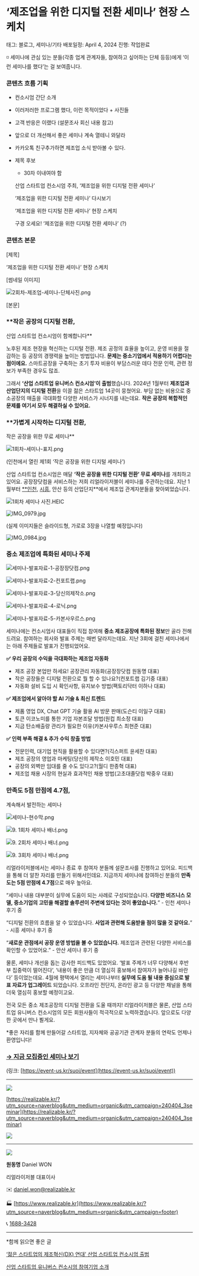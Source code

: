 # ‘제조업을 위한 디지털 전환 세미나’ 현장 스케치

태그: 블로그, 세미나/기타
배포일정: April 4, 2024
진행: 작업완료

<aside>
◽ 세미나에 관심 있는 분들(각종 업계 관계자들, 참여하고 싶어하는 단체 등등)에게 ‘이런 세미나를 했다’는 걸 보여줍니다.

</aside>

### 콘텐츠 흐름 기획

- 컨소시엄 간단 소개
- 이러저러한 프로그램 했다, 이런 목적이었다 + 사진들
- 고객 반응은 이랬다 (설문조사 회신 내용 참고)
- 앞으로 더 개선해서 좋은 세미나 계속 열테니 와달라
- 카카오톡 친구추가하면 제조업 소식 받아볼 수 있다.

- 제목 후보
    - 30자 이내여야 함
    
    산업 스타트업 컨소시엄 주최, ‘제조업을 위한 디지털 전환 세미나’
    
    ‘제조업을 위한 디지털 전환 세미나’ 다시보기
    
    ‘제조업을 위한 디지털 전환 세미나’ 현장 스케치
    
    구경 오세요! ‘제조업을 위한 디지털 전환 세미나’ (?)
    

### 콘텐츠 본문

[제목]

‘제조업을 위한 디지털 전환 세미나’ 현장 스케치

[썸네일 이미지]

![2회차-제조업-세미나-단체사진.png](2%25E1%2584%2592%25E1%2585%25AC%25E1%2584%258E%25E1%2585%25A1-%25E1%2584%258C%25E1%2585%25A6%25E1%2584%258C%25E1%2585%25A9%25E1%2584%258B%25E1%2585%25A5%25E1%2586%25B8-%25E1%2584%2589%25E1%2585%25A6%25E1%2584%2586%25E1%2585%25B5%25E1%2584%2582%25E1%2585%25A1-%25E1%2584%2583%25E1%2585%25A1%25E1%2586%25AB%25E1%2584%258E%25E1%2585%25A6%25E1%2584%2589%25E1%2585%25A1%25E1%2584%258C%25E1%2585%25B5%25E1%2586%25AB.png)

[본문]

### **작은 공장의 디지털 전환,
산업 스타트업 컨소시엄이 함께합니다**

노후된 제조 현장을 혁신하는 디지털 전환. 제조 공정의 효율을 높이고, 운영 비용을 절감하는 등 공장의 경쟁력을 높이는 방법입니다. **문제는 중소기업에서 적용하기 어렵다는 점이에요.** 스마트공장을 구축하는 초기 투자 비용이 부담스러운 데다 전문 인력, 관련 정보가 부족한 경우도 많죠.

그래서 **‘산업 스타트업 유니버스 컨소시엄’이 출범**했습니다. 2024년 1월부터 **제조업과 산업단지의 디지털 전환**을 이끌 젊은 스타트업 14곳이 뭉쳤어요. 부담 없는 비용으로 중소공장의 매출을 극대화할 다양한 서비스가 시너지를 내는데요. **작은 공장의 복합적인 문제를 여기서 모두 해결하실 수 있어요.**

### **가볍게 시작하는 디지털 전환,
작은 공장을 위한 무료 세미나**

![1회차-세미나-표지.png](1%25E1%2584%2592%25E1%2585%25AC%25E1%2584%258E%25E1%2585%25A1-%25E1%2584%2589%25E1%2585%25A6%25E1%2584%2586%25E1%2585%25B5%25E1%2584%2582%25E1%2585%25A1-%25E1%2584%2591%25E1%2585%25AD%25E1%2584%258C%25E1%2585%25B5.png)

(인천에서 열린 제1회 ‘작은 공장을 위한 디지털 세미나’)

산업 스타트업 컨소시엄은 매달 **‘작은 공장을 위한 디지털 전환’ 무료 세미나**를 개최하고 있어요. 공장장닷컴을 서비스하는 저희 리얼라이저블이 세미나를 주관하는데요. 지난 1월부터 [**인천](https://event-us.kr/suoi/event/77134), [시흥](https://event-us.kr/suoi/event/78380), 안산 등의 산업단지**에서 제조업 관계자분들을 찾아뵈었습니다.

![1회차 세미나 사진.HEIC](1%25E1%2584%2592%25E1%2585%25AC%25E1%2584%258E%25E1%2585%25A1_%25E1%2584%2589%25E1%2585%25A6%25E1%2584%2586%25E1%2585%25B5%25E1%2584%2582%25E1%2585%25A1_%25E1%2584%2589%25E1%2585%25A1%25E1%2584%258C%25E1%2585%25B5%25E1%2586%25AB.heic)

![IMG_0979.jpg](IMG_0979.jpg)

(실제 이미지들은 슬라이드형, 가로로 3장을 나열할 예정입니다)

![IMG_0984.jpg](IMG_0984.jpg)

### 중소 제조업에 특화된 세미나 주제

![세미나-발표자료-1-공장장닷컴.png](%25E1%2584%2589%25E1%2585%25A6%25E1%2584%2586%25E1%2585%25B5%25E1%2584%2582%25E1%2585%25A1-%25E1%2584%2587%25E1%2585%25A1%25E1%2586%25AF%25E1%2584%2591%25E1%2585%25AD%25E1%2584%258C%25E1%2585%25A1%25E1%2584%2585%25E1%2585%25AD-1-%25E1%2584%2580%25E1%2585%25A9%25E1%2586%25BC%25E1%2584%258C%25E1%2585%25A1%25E1%2586%25BC%25E1%2584%258C%25E1%2585%25A1%25E1%2586%25BC%25E1%2584%2583%25E1%2585%25A1%25E1%2586%25BA%25E1%2584%258F%25E1%2585%25A5%25E1%2586%25B7.png)

![세미나-발표자료-2-컨포트랩.png](%25E1%2584%2589%25E1%2585%25A6%25E1%2584%2586%25E1%2585%25B5%25E1%2584%2582%25E1%2585%25A1-%25E1%2584%2587%25E1%2585%25A1%25E1%2586%25AF%25E1%2584%2591%25E1%2585%25AD%25E1%2584%258C%25E1%2585%25A1%25E1%2584%2585%25E1%2585%25AD-2-%25E1%2584%258F%25E1%2585%25A5%25E1%2586%25AB%25E1%2584%2591%25E1%2585%25A9%25E1%2584%2590%25E1%2585%25B3%25E1%2584%2585%25E1%2585%25A2%25E1%2586%25B8.png)

![세미나-발표자료-3-당신의제작소.png](%25E1%2584%2589%25E1%2585%25A6%25E1%2584%2586%25E1%2585%25B5%25E1%2584%2582%25E1%2585%25A1-%25E1%2584%2587%25E1%2585%25A1%25E1%2586%25AF%25E1%2584%2591%25E1%2585%25AD%25E1%2584%258C%25E1%2585%25A1%25E1%2584%2585%25E1%2585%25AD-3-%25E1%2584%2583%25E1%2585%25A1%25E1%2586%25BC%25E1%2584%2589%25E1%2585%25B5%25E1%2586%25AB%25E1%2584%258B%25E1%2585%25B4%25E1%2584%258C%25E1%2585%25A6%25E1%2584%258C%25E1%2585%25A1%25E1%2586%25A8%25E1%2584%2589%25E1%2585%25A9.png)

![세미나-발표자료-4-로닉.png](%25E1%2584%2589%25E1%2585%25A6%25E1%2584%2586%25E1%2585%25B5%25E1%2584%2582%25E1%2585%25A1-%25E1%2584%2587%25E1%2585%25A1%25E1%2586%25AF%25E1%2584%2591%25E1%2585%25AD%25E1%2584%258C%25E1%2585%25A1%25E1%2584%2585%25E1%2585%25AD-4-%25E1%2584%2585%25E1%2585%25A9%25E1%2584%2582%25E1%2585%25B5%25E1%2586%25A8.png)

![세미나-발표자료-5-카본사우르스.png](%25E1%2584%2589%25E1%2585%25A6%25E1%2584%2586%25E1%2585%25B5%25E1%2584%2582%25E1%2585%25A1-%25E1%2584%2587%25E1%2585%25A1%25E1%2586%25AF%25E1%2584%2591%25E1%2585%25AD%25E1%2584%258C%25E1%2585%25A1%25E1%2584%2585%25E1%2585%25AD-5-%25E1%2584%258F%25E1%2585%25A1%25E1%2584%2587%25E1%2585%25A9%25E1%2586%25AB%25E1%2584%2589%25E1%2585%25A1%25E1%2584%258B%25E1%2585%25AE%25E1%2584%2585%25E1%2585%25B3%25E1%2584%2589%25E1%2585%25B3.png)

세미나에는 컨소시엄사 대표들이 직접 참여해 **중소 제조공장에 특화된 정보**만 골라 전해드려요. 참여하는 회사와 발표 주제는 매번 달라지는데요. 지난 3회에 걸친 세미나에서는 아래 주제들로 발표가 진행되었어요.

**✅ 우리 공장의 수익을 극대화하는 제조업 자동화**

- 제조 공장 본업만 하세요! 공장관리 자동화(공장장닷컴 원동명 대표)
- 작은 공장들은 디지털 전환으로 뭘 할 수 있나요?(컨포트랩 김기중 대표)
- 자동화 설비 도입 시 확인사항, 유지보수 방법(팩토리닥터 이하나 대표)

**✅ 제조업에서 알아야 할 AI 기술 & 최신 트렌드**

- 제품 영업 DX, Chat GPT 기술 활용 Al 방문 판매(도슨티 이일구 대표)
- 토큰 이코노미를 통한 기업 자본조달 방법(원컵 최소정 대표)
- 지금 탄소배출량 관리가 필요한 이유(카본사우루스 최현준 대표)

**✅ 인력 부족 해결 & 추가 수익 창출 방법**

- 전문인력, 대기업 현직을 활용할 수 있다면?(긱스퍼트 윤세찬 대표)
- 제조 공장의 영업과 마케팅(당신의 제작소 이호민 대표)
- 공장의 외벽만 임대를 줄 수도 있다고?(월디 한종혁 대표)
- 제조업 채용 시장의 현실과 효과적인 채용 방법(고초대졸닷컴 박중우 대표)

### 만족도 5점 만점에 4.7점,
계속해서 발전하는 세미나

![세미나-현수막.png](%25E1%2584%2589%25E1%2585%25A6%25E1%2584%2586%25E1%2585%25B5%25E1%2584%2582%25E1%2585%25A1-%25E1%2584%2592%25E1%2585%25A7%25E1%2586%25AB%25E1%2584%2589%25E1%2585%25AE%25E1%2584%2586%25E1%2585%25A1%25E1%2586%25A8.png)

![9. 1회차 세미나 배너.png](9._1%25E1%2584%2592%25E1%2585%25AC%25E1%2584%258E%25E1%2585%25A1_%25E1%2584%2589%25E1%2585%25A6%25E1%2584%2586%25E1%2585%25B5%25E1%2584%2582%25E1%2585%25A1_%25E1%2584%2587%25E1%2585%25A2%25E1%2584%2582%25E1%2585%25A5.png)

![9. 2회차 세미나 배너.png](9._2%25E1%2584%2592%25E1%2585%25AC%25E1%2584%258E%25E1%2585%25A1_%25E1%2584%2589%25E1%2585%25A6%25E1%2584%2586%25E1%2585%25B5%25E1%2584%2582%25E1%2585%25A1_%25E1%2584%2587%25E1%2585%25A2%25E1%2584%2582%25E1%2585%25A5.png)

![9. 3회차 세미나 배너.png](9._3%25E1%2584%2592%25E1%2585%25AC%25E1%2584%258E%25E1%2585%25A1_%25E1%2584%2589%25E1%2585%25A6%25E1%2584%2586%25E1%2585%25B5%25E1%2584%2582%25E1%2585%25A1_%25E1%2584%2587%25E1%2585%25A2%25E1%2584%2582%25E1%2585%25A5.png)

리얼라이저블에서는 세미나 종료 후 참여자 분들께 설문조사를 진행하고 있어요. 피드백을 통해 더 알찬 자리를 만들기 위해서인데요. 지금까지 세미나에 참여하신 분들의 **만족도는 5점 만점에 4.7점**으로 매우 높아요.

“세미나 내용 대부분이 실무에 도움이 되는 사례로 구성되었습니다. **다양한 비즈니스 모델, 중소기업의 고민을 해결할 솔루션이 주변에 있다는 것이 좋았습니다.**” - 인천 세미나 후기 중

“디지털 전환의 흐름을 알 수 있었습니다. **사업과 관련해 도움받을 점이 많을 것 같아요.**” - 시흥 세미나 후기 중

“**새로운 관점에서 공장 운영 방법을 볼 수 있었습니다.** 제조업과 관련된 다양한 서비스를 확인할 수 있었어요.” - 안산 세미나 후기 중

물론, 세미나 개선을 돕는 감사한 피드백도 있었어요. ‘발표 주제가 너무 다양해서 후반부 집중력이 떨어진다’, ‘내용이 좋은 만큼 더 열심히 홍보해서 참여자가 늘어나길 바란다’ 등이었는데요. 4월에 평택에서 열리는 세미나부터 **실무에 도움 될 내용 중심으로 발표 자료가 업그레이드** 되었습니다. 오프라인 전단지, 온라인 광고 등 다양한 채널을 통해 더욱 열심히 홍보할 예정이고요.

전국 모든 중소 제조공장의 디지털 전환을 도울 때까지! 리얼라이저블은 물론, 산업 스타트업 유니버스 컨소시엄의 모든 회원사들이 적극적으로 노력하겠습니다. 앞으로도 다양한 곳에서 만나 뵐게요.

*좋은 자리를 함께 만들어갈 스타트업, 지자체와 공공기관 관계자 분들의 연락도 언제나 환영입니다!

### [→ 지금 모집중인 세미나 보기](https://event-us.kr/suoi/event)

(링크: [https://event-us.kr/suoi/event](https://event-us.kr/suoi/event))

---

![](https://postfiles.pstatic.net/MjAyNDAzMThfNSAg/MDAxNzEwNzI4NDI4Mzk0.KfX5TKeBBk-BrfGYab9WApoUmNwRIJkzupH0O6ta21og.C0QRk6zOsbIUBAEED2L0LspLpY82q3aZhb9VXC0bKLcg.PNG/1_%EC%86%90%EC%89%BD%EA%B2%8C_%EC%B2%98%EB%A6%AC%EB%90%98%EB%8A%94_%EA%B3%B5%EC%9E%A5%EA%B4%80%EB%A6%AC_%EC%98%A4%EB%8A%98%EB%B6%80%ED%84%B0_%EA%B2%BD%ED%97%98%ED%95%98%EC%84%B8%EC%9A%94_%EA%B3%B5%EC%9E%A5%EC%9E%A5%EB%8B%B7%EC%BB%B4.png?type=w773&jopt=2)

[https://realizable.kr/?utm_source=naverblog&utm_medium=organic&utm_campaign=240404_3seminar](https://realizable.kr/?utm_source=naverblog&utm_medium=organic&utm_campaign=240404_3seminar)

![](https://postfiles.pstatic.net/MjAyNDAzMThfMTc4/MDAxNzEwNzI4NDMxOTM3.wuhtZU0yqhjuSjm3ivDGLIa5IFtciKMGoFEBPf4sRkIg.LVDBXxpHL2xkDKGQobw2fb2BnRU-LZoLW-OKZfoA1zYg.PNG/2_%EA%B3%B5%EC%9E%A5%EA%B4%80%EB%A6%AC_%EC%A0%9C%EC%A1%B0%EC%97%85_%EC%B5%9C%EC%8B%A0_%EC%A0%95%EB%B3%B4_%EA%B3%B5%EC%9E%A5%EC%9E%A5_%EC%B9%B4%ED%86%A1%EC%9C%BC%EB%A1%9C_%EB%B0%9B%EC%95%84%EB%B3%B4%EC%84%B8%EC%9A%94._%EC%B9%B4%EC%B9%B4%EC%98%A4%ED%86%A1_%EC%B9%9C%EA%B5%AC%EC%B6%94%EA%B0%80.png?type=w773&jopt=2)

---

![](https://postfiles.pstatic.net/MjAyNDAzMThfMjc0/MDAxNzEwNzI4NDM1ODgy.-L128-VamPhjw3ImYCm_znI0nqkkcAK2cr4duBSZz9gg.LABksJkcWTuGbN9PAW9g0CC_g9CqWCaX-b9HAvDasxgg.PNG/3_%EB%A6%AC%EC%96%BC%EB%9D%BC%EC%9D%B4%EC%A0%80%EB%B8%94_%EA%B3%B5%EC%9E%A5%EC%9E%A5%EB%8B%B7%EC%BB%B4_%EB%8C%80%ED%91%9C-%EC%9B%90%EB%8F%99%EB%AA%85(%ED%91%B8%ED%84%B0).png?type=w773&jopt=2)

**원동명** Daniel WON

리얼라이저블 대표이사

✉️ [daniel.won@realizable.kr](mailto:daniel.won@realizable.kr)

🏭 [https://www.realizable.kr](https://www.realizable.kr/?utm_source=naverblog&utm_medium=organic&utm_campaign=footer)

📞 [1688-3428](tel:1688-3428)

---

*함께 읽으면 좋은 글

[‘젊은 스타트업의 제조혁신(DX) 연대’ 산업 스타트업 컨소시엄 출범](https://m.blog.naver.com/realizable-kr/223317322136)

[산업 스타트업 유니버스 컨소시엄 참여기업 소개](https://slashpage.com/usi-4d79d)